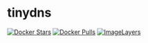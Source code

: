 # tinydns

[![Docker Stars](https://img.shields.io/docker/stars/vladwing/tinydns.svg)](https://hub.docker.com/r/vladwing/tinydns/)
[![Docker Pulls](https://img.shields.io/docker/pulls/vladwing/tinydns.svg)](https://hub.docker.com/r/vladwing/tinydns/)
[![ImageLayers](https://images.microbadger.com/badges/image/vladwing/tinydns.svg)](https://microbadger.com/#/images/vladwing/tinydns)
